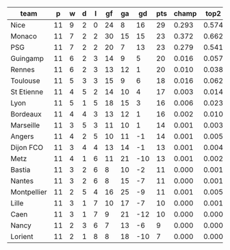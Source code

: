 |    team     | p  | w | d | l | gf | ga | gd  | pts | champ | top2  | top3  | top4  |  5-7  | bot4  | bot3  | bot2  |
|-------------|----|---|---|---|----|----|-----|-----|-------|-------|-------|-------|-------|-------|-------|-------|
| Nice        | 11 | 9 | 2 | 0 | 24 |  8 |  16 |  29 | 0.293 | 0.574 | 0.784 | 0.884 | 0.096 | 0.000 | 0.000 | 0.000|
| Monaco      | 11 | 7 | 2 | 2 | 30 | 15 |  15 |  23 | 0.372 | 0.662 | 0.840 | 0.919 | 0.066 | 0.000 | 0.000 | 0.000|
| PSG         | 11 | 7 | 2 | 2 | 20 |  7 |  13 |  23 | 0.279 | 0.541 | 0.767 | 0.870 | 0.107 | 0.000 | 0.000 | 0.000|
| Guingamp    | 11 | 6 | 2 | 3 | 14 |  9 |   5 |  20 | 0.016 | 0.057 | 0.148 | 0.288 | 0.358 | 0.014 | 0.007 | 0.003|
| Rennes      | 11 | 6 | 2 | 3 | 13 | 12 |   1 |  20 | 0.010 | 0.038 | 0.095 | 0.195 | 0.324 | 0.029 | 0.016 | 0.007|
| Toulouse    | 11 | 5 | 3 | 3 | 15 |  9 |   6 |  18 | 0.016 | 0.062 | 0.152 | 0.297 | 0.352 | 0.014 | 0.007 | 0.003|
| St Etienne  | 11 | 4 | 5 | 2 | 14 | 10 |   4 |  17 | 0.003 | 0.014 | 0.041 | 0.100 | 0.241 | 0.072 | 0.043 | 0.022|
| Lyon        | 11 | 5 | 1 | 5 | 18 | 15 |   3 |  16 | 0.006 | 0.023 | 0.062 | 0.142 | 0.290 | 0.048 | 0.029 | 0.013|
| Bordeaux    | 11 | 4 | 4 | 3 | 13 | 12 |   1 |  16 | 0.002 | 0.010 | 0.030 | 0.075 | 0.218 | 0.095 | 0.059 | 0.028|
| Marseille   | 11 | 3 | 5 | 3 | 11 | 10 |   1 |  14 | 0.001 | 0.003 | 0.014 | 0.041 | 0.149 | 0.156 | 0.105 | 0.060|
| Angers      | 11 | 4 | 2 | 5 | 10 | 11 |  -1 |  14 | 0.001 | 0.005 | 0.020 | 0.052 | 0.176 | 0.134 | 0.088 | 0.048|
| Dijon FCO   | 11 | 3 | 4 | 4 | 13 | 14 |  -1 |  13 | 0.001 | 0.004 | 0.013 | 0.034 | 0.125 | 0.193 | 0.128 | 0.077|
| Metz        | 11 | 4 | 1 | 6 | 11 | 21 | -10 |  13 | 0.001 | 0.002 | 0.008 | 0.025 | 0.111 | 0.238 | 0.163 | 0.096|
| Bastia      | 11 | 3 | 2 | 6 |  8 | 10 |  -2 |  11 | 0.000 | 0.001 | 0.002 | 0.006 | 0.044 | 0.427 | 0.331 | 0.217|
| Nantes      | 11 | 3 | 2 | 6 |  8 | 15 |  -7 |  11 | 0.000 | 0.001 | 0.002 | 0.007 | 0.046 | 0.421 | 0.324 | 0.217|
| Montpellier | 11 | 2 | 5 | 4 | 16 | 25 |  -9 |  11 | 0.001 | 0.005 | 0.016 | 0.045 | 0.157 | 0.151 | 0.098 | 0.054|
| Lille       | 11 | 3 | 1 | 7 | 10 | 17 |  -7 |  10 | 0.000 | 0.001 | 0.002 | 0.009 | 0.051 | 0.390 | 0.292 | 0.192|
| Caen        | 11 | 3 | 1 | 7 |  9 | 21 | -12 |  10 | 0.000 | 0.000 | 0.002 | 0.008 | 0.049 | 0.406 | 0.304 | 0.201|
| Nancy       | 11 | 2 | 3 | 6 |  7 | 13 |  -6 |   9 | 0.000 | 0.000 | 0.001 | 0.003 | 0.025 | 0.536 | 0.431 | 0.314|
| Lorient     | 11 | 2 | 1 | 8 |  8 | 18 | -10 |   7 | 0.000 | 0.000 | 0.000 | 0.001 | 0.016 | 0.673 | 0.574 | 0.448|
